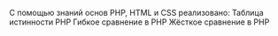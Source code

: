 С помощью знаний основ PHP, HTML и CSS реализовано:
Таблица истинности PHP
Гибкое сравнение в PHP
Жёсткое сравнение в PHP